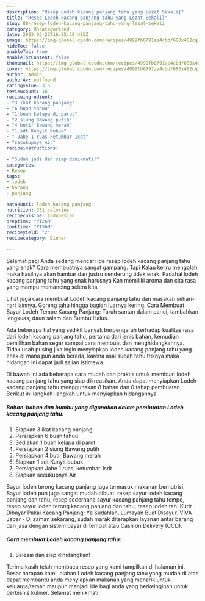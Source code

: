 ```yaml
---
description: "Resep Lodeh kacang panjang tahu yang Lezat Sekali}"
title: "Resep Lodeh kacang panjang tahu yang Lezat Sekali}"
slug: 88-resep-lodeh-kacang-panjang-tahu-yang-lezat-sekali
category: Uncategorized
date: 2023-06-22T16:25:50.485Z
image: https://img-global.cpcdn.com/recipes/4999fb0791ae4cbd/680x482cq70/lodeh-kacang-panjang-tahu-foto-resep-utama.jpg
hideToc: false
enableToc: true
enableTocContent: false
thumbnail: https://img-global.cpcdn.com/recipes/4999fb0791ae4cbd/680x482cq70/lodeh-kacang-panjang-tahu-foto-resep-utama.jpg
cover: https://img-global.cpcdn.com/recipes/4999fb0791ae4cbd/680x482cq70/lodeh-kacang-panjang-tahu-foto-resep-utama.jpg
author: Admin
authorAv: notfound
ratingvalue: 3.5
reviewcount: 16
recipeingredient:
- "3 ikat kacang panjang"
- "6 buah tahuu"
- "1 buah kelapa di parut"
- "2 siung Bawang putih"
- "4 butir Bawang merah"
- "1 sdt Kunyit bubuk"
- " Jahe 1 ruas ketumbar 1sdt"
- "secukupnya Air"
recipeinstructions:

- "Sudah jadi dan siap dinikmati!"
categories:
- Resep
tags:
- lodeh
- kacang
- panjang

katakunci: lodeh kacang panjang 
nutrition: 251 calories
recipecuisine: Indonesian
preptime: "PT26M"
cooktime: "PT56M"
recipeyield: "2"
recipecategory: Dinner

---
```



Selamat pagi Anda sedang mencari ide resep lodeh kacang panjang tahu yang enak? Cara membuatnya sangat gampang. Tapi Kalau keliru mengolah maka hasilnya akan hambar dan justru cenderung tidak enak. Padahal lodeh kacang panjang tahu yang enak harusnya Kan memiliki aroma dan cita rasa yang mampu memancing selera kita.


Lihat juga cara membuat Lodeh kacang panjang tahu dan masakan sehari-hari lainnya. Goreng tahu hingga bagian luarnya kering. Cara Membuat Sayur Lodeh Tempe Kacang Panjang: Taruh santan dalam panci, tambahkan lengkuas, daun salam dan Bumbu Halus.

Ada beberapa hal yang sedikit banyak berpengaruh terhadap kualitas rasa dari lodeh kacang panjang tahu, pertama dari jenis bahan, kemudian pemilihan bahan segar sampai cara membuat dan menghidangkannya. Tidak usah pusing jika ingin menyiapkan lodeh kacang panjang tahu yang enak di mana pun anda berada, karena asal sudah tahu triknya maka hidangan ini dapat jadi sajian istimewa.


Di bawah ini ada beberapa cara mudah dan praktis untuk membuat lodeh kacang panjang tahu yang siap dikreasikan. Anda dapat menyiapkan Lodeh kacang panjang tahu menggunakan 8 bahan dan 0 tahap pembuatan. Berikut ini langkah-langkah untuk menyiapkan hidangannya.

<!--inarticleads1-->

##### Bahan-bahan dan bumbu yang digunakan dalam pembuatan Lodeh kacang panjang tahu:

1. Siapkan 3 ikat kacang panjang
1. Persiapkan 6 buah tahuu
1. Sediakan 1 buah kelapa di parut
1. Persiapkan 2 siung Bawang putih
1. Persiapkan 4 butir Bawang merah
1. Siapkan 1 sdt Kunyit bubuk
1. Persiapkan  Jahe 1 ruas, ketumbar 1sdt
1. Siapkan secukupnya Air


Sayur lodeh terong kacang panjang juga termasuk makanan bernutrisi. Sayur lodeh pun juga sangat mudah dibuat. resep sayur lodeh kacang panjang dan tahu, resep sederhana sayur kacang panjang tahu tempe, resep sayur lodeh terong kacang panjang dan tahu, resep lodeh tah. Kurir Dibayar Pakai Kacang Panjang: Ya Sudahlah, Lumayan Buat Disayur. VIVA Jabar - Di zaman sekarang, sudah marak diterapkan layanan antar barang dan jasa dengan sistem bayar di tempat atau Cash on Delivery (COD). 

<!--inarticleads2-->

##### Cara membuat Lodeh kacang panjang tahu:


1. Selesai dan siap dihidangkan!



Terima kasih telah membaca resep yang kami tampilkan di halaman ini. Besar harapan kami, olahan Lodeh kacang panjang tahu yang mudah di atas dapat membantu anda menyiapkan makanan yang menarik untuk keluarga/teman maupun menjadi ide bagi anda yang berkeinginan untuk berbisnis kuliner. Selamat menikmati
